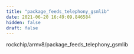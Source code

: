 ```yaml
---
title: "package_feeds_telephony_gsmlib"
date: 2021-06-20 16:49:09.846584
hidden: false
draft: false
---
```


rockchip/armv8/package_feeds_telephony_gsmlib

